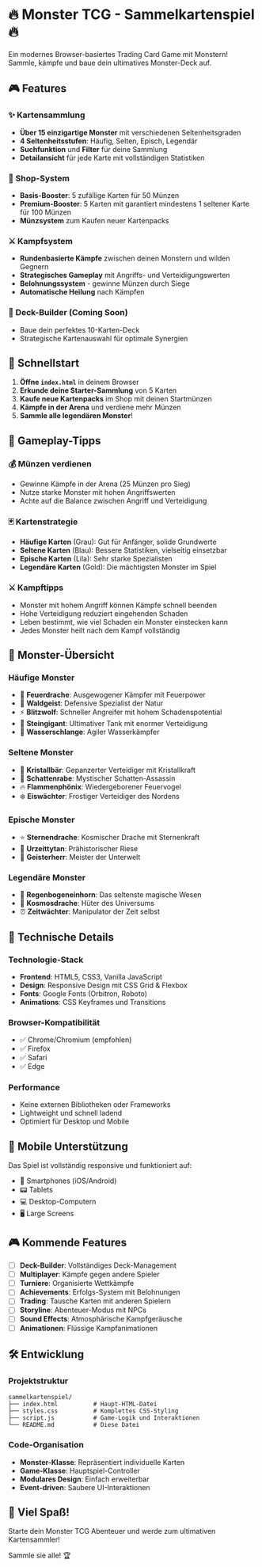 # 🔥 Monster TCG - Sammelkartenspiel 🔥

Ein modernes Browser-basiertes Trading Card Game mit Monstern! Sammle, kämpfe und baue dein ultimatives Monster-Deck auf.

## 🎮 Features

### ✨ Kartensammlung
- **Über 15 einzigartige Monster** mit verschiedenen Seltenheitsgraden
- **4 Seltenheitsstufen**: Häufig, Selten, Episch, Legendär
- **Suchfunktion** und **Filter** für deine Sammlung
- **Detailansicht** für jede Karte mit vollständigen Statistiken

### 🛒 Shop-System
- **Basis-Booster**: 5 zufällige Karten für 50 Münzen
- **Premium-Booster**: 5 Karten mit garantiert mindestens 1 seltener Karte für 100 Münzen
- **Münzsystem** zum Kaufen neuer Kartenpacks

### ⚔️ Kampfsystem
- **Rundenbasierte Kämpfe** zwischen deinen Monstern und wilden Gegnern
- **Strategisches Gameplay** mit Angriffs- und Verteidigungswerten
- **Belohnungssystem** - gewinne Münzen durch Siege
- **Automatische Heilung** nach Kämpfen

### 🎴 Deck-Builder (Coming Soon)
- Baue dein perfektes 10-Karten-Deck
- Strategische Kartenauswahl für optimale Synergien

## 🚀 Schnellstart

1. **Öffne `index.html`** in deinem Browser
2. **Erkunde deine Starter-Sammlung** von 5 Karten
3. **Kaufe neue Kartenpacks** im Shop mit deinen Startmünzen
4. **Kämpfe in der Arena** und verdiene mehr Münzen
5. **Sammle alle legendären Monster**!

## 🎯 Gameplay-Tipps

### 💰 Münzen verdienen
- Gewinne Kämpfe in der Arena (25 Münzen pro Sieg)
- Nutze starke Monster mit hohen Angriffswerten
- Achte auf die Balance zwischen Angriff und Verteidigung

### 🃏 Kartenstrategie
- **Häufige Karten** (Grau): Gut für Anfänger, solide Grundwerte
- **Seltene Karten** (Blau): Bessere Statistiken, vielseitig einsetzbar
- **Epische Karten** (Lila): Sehr starke Spezialisten
- **Legendäre Karten** (Gold): Die mächtigsten Monster im Spiel

### ⚔️ Kampftipps
- Monster mit hohem Angriff können Kämpfe schnell beenden
- Hohe Verteidigung reduziert eingehenden Schaden
- Leben bestimmt, wie viel Schaden ein Monster einstecken kann
- Jedes Monster heilt nach dem Kampf vollständig

## 🎨 Monster-Übersicht

### Häufige Monster
- 🐉 **Feuerdrache**: Ausgewogener Kämpfer mit Feuerpower
- 🌲 **Waldgeist**: Defensive Spezialist der Natur
- ⚡ **Blitzwolf**: Schneller Angreifer mit hohem Schadenspotential
- 🗿 **Steingigant**: Ultimativer Tank mit enormer Verteidigung
- 🌊 **Wasserschlange**: Agiler Wasserkämpfer

### Seltene Monster
- 💎 **Kristallbär**: Gepanzerter Verteidiger mit Kristallkraft
- 🌙 **Schattenrabe**: Mystischer Schatten-Assassin
- 🔥 **Flammenphönix**: Wiedergeborener Feuervogel
- ❄️ **Eiswächter**: Frostiger Verteidiger des Nordens

### Epische Monster
- ⭐ **Sternendrache**: Kosmischer Drache mit Sternenkraft
- 🦕 **Urzeittytan**: Prähistorischer Riese
- 👻 **Geisterherr**: Meister der Unterwelt

### Legendäre Monster
- 🦄 **Regenbogeneinhorn**: Das seltenste magische Wesen
- 🌌 **Kosmosdrache**: Hüter des Universums
- ⏰ **Zeitwächter**: Manipulator der Zeit selbst

## 🔧 Technische Details

### Technologie-Stack
- **Frontend**: HTML5, CSS3, Vanilla JavaScript
- **Design**: Responsive Design mit CSS Grid & Flexbox
- **Fonts**: Google Fonts (Orbitron, Roboto)
- **Animations**: CSS Keyframes und Transitions

### Browser-Kompatibilität
- ✅ Chrome/Chromium (empfohlen)
- ✅ Firefox
- ✅ Safari
- ✅ Edge

### Performance
- Keine externen Bibliotheken oder Frameworks
- Lightweight und schnell ladend
- Optimiert für Desktop und Mobile

## 📱 Mobile Unterstützung

Das Spiel ist vollständig responsive und funktioniert auf:
- 📱 Smartphones (iOS/Android)
- 📟 Tablets
- 💻 Desktop-Computern
- 🖥️ Large Screens

## 🎮 Kommende Features

- [ ] **Deck-Builder**: Vollständiges Deck-Management
- [ ] **Multiplayer**: Kämpfe gegen andere Spieler
- [ ] **Turniere**: Organisierte Wettkämpfe
- [ ] **Achievements**: Erfolgs-System mit Belohnungen
- [ ] **Trading**: Tausche Karten mit anderen Spielern
- [ ] **Storyline**: Abenteuer-Modus mit NPCs
- [ ] **Sound Effects**: Atmosphärische Kampfgeräusche
- [ ] **Animationen**: Flüssige Kampfanimationen

## 🛠️ Entwicklung

### Projektstruktur
```
sammelkartenspiel/
├── index.html          # Haupt-HTML-Datei
├── styles.css          # Komplettes CSS-Styling
├── script.js           # Game-Logik und Interaktionen
└── README.md           # Diese Datei
```

### Code-Organisation
- **Monster-Klasse**: Repräsentiert individuelle Karten
- **Game-Klasse**: Hauptspiel-Controller
- **Modulares Design**: Einfach erweiterbar
- **Event-driven**: Saubere UI-Interaktionen

## 🎉 Viel Spaß!

Starte dein Monster TCG Abenteuer und werde zum ultimativen Kartensammler! 

Sammle sie alle! 🏆
